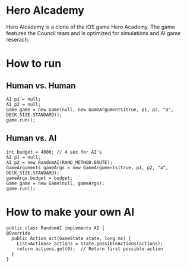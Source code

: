 # Hero AIcademy

Hero AIcademy is a clone of the iOS game Hero Academy. The game features the Council team and is optimized for simulations and AI game reserach.

# How to run

## Human vs. Human
```
AI p1 = null;
AI p2 = null;
Game game = new Game(null, new GameArguments(true, p1, p2, "a", DECK_SIZE.STANDARD));
game.run();
```

## Human vs. AI
```
int budget = 4000; // 4 sec for AI's
AI p1 = null;
AI p2 = new RandomAI(RAND_METHOD.BRUTE);
GameArguments gameArgs = new GameArguments(true, p1, p2, "a", DECK_SIZE.STANDARD);
gameArgs.budget = budget; 
Game game = new Game(null, gameArgs);
game.run();
```

# How to make your own AI
```
public class RandomAI implements AI {
@Override
  public Action act(GameState state, long ms) {
    List<Actions> actions = state.possibleActions(actions);	
    return actions.get(0);  // Return first possible action
  }
}
```
